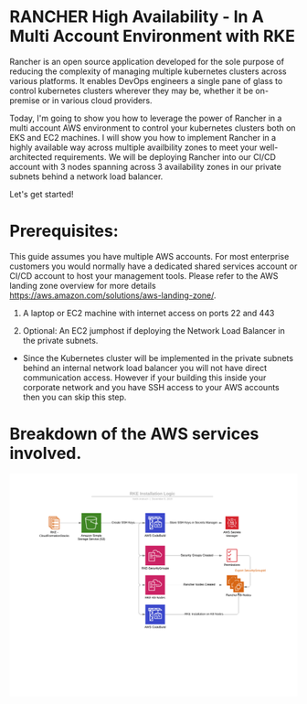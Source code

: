 # RANCHER High Availability - In A Multi Account Environment with RKE

Rancher is an open source application developed for the sole purpose of reducing the complexity of managing multiple kubernetes clusters across various platforms. It enables DevOps engineers a single pane of glass to control kubernetes clusters wherever they may be, whether it be on-premise or in various cloud providers.

Today, I'm going to show you how to leverage the power of Rancher in a multi account AWS environment to control your kubernetes clusters both on EKS and EC2 machines. I will show you how to implement Rancher in a highly available way across multiple availbility zones to meet your well-architected requirements. We will be deploying Rancher into our CI/CD account with 3 nodes spanning across 3 availability zones in our private subnets behind a network load balancer.

Let's get started!

# Prerequisites:

This guide assumes you have multiple AWS accounts. For most enterprise customers you would normally have a dedicated shared services account or CI/CD account to host your management tools. Please refer to the AWS landing zone overview for more details https://aws.amazon.com/solutions/aws-landing-zone/.

1) A laptop or EC2 machine with internet access on ports 22 and 443

2) Optional: An EC2 jumphost if deploying the Network Load Balancer in the private subnets.
- Since the Kubernetes cluster will be implemented in the private subnets behind an internal network load balancer you will not have direct communication access. However if your building this inside your corporate network and you have SSH access to your AWS accounts then you can skip this step.

# Breakdown of the AWS services involved.

![Rancher Installation Logic](./rke-installation-logic.png)

